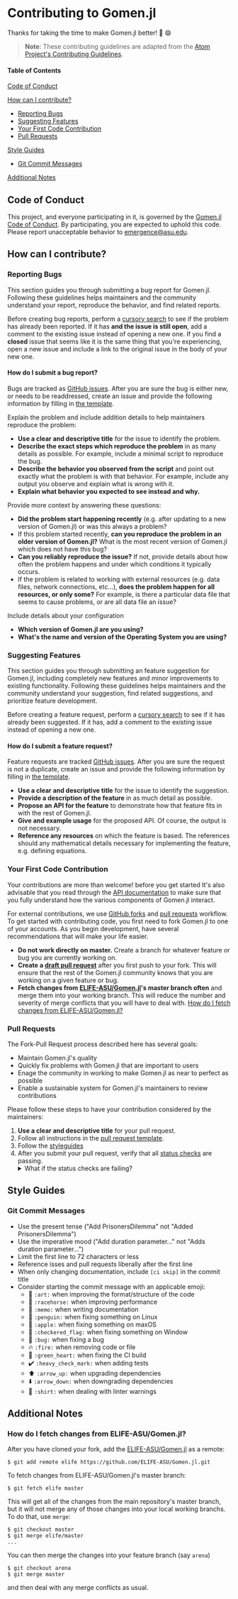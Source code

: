# Contributing to Gomen.jl

Thanks for taking the time to make Gomen.jl better! :tada: :smile:

> **Note**: These contributing guidelines are adapted from the [Atom Project's Contributing
   Guidelines](https://github.com/atom/atom/blob/master/CONTRIBUTING.md).

#### Table of Contents

[Code of Conduct](#code-of-conduct)

[How can I contribute?](#how-can-i-contribute)
  * [Reporting Bugs](#reporting-bugs)
  * [Suggesting Features](#suggesting-features)
  * [Your First Code Contribution](#your-first-code-contribution)
  * [Pull Requests](#pull-requests)

[Style Guides](#style-guides)
  * [Git Commit Messages](#git-commit-messages)

[Additional Notes](#additional-notes)

## Code of Conduct

This project, and everyone participating in it, is governed by the [Gomen.jl Code of
Conduct](CODE_OF_CONDUCT.md).  By participating, you are expected to uphold this code. Please report
unacceptable behavior to [emergence@asu.edu](mailto:emergence@asu.edu).

## How can I contribute?

### Reporting Bugs

This section guides you through submitting a bug report for Gomen.jl. Following these guidelines
helps maintainers and the community understand your report, reproduce the behavior, and find related
reports.

Before creating bug reports, perform a [cursory
search](https://github.com/search?utf8=%E2%9C%93&q=+is%3Aissue+repo%3AELIFE-ASU%2FGomen.jl&type=) to
see if the problem has already been reported. If it has **and the issue is still open**, add a
comment to the existing issue instead of opening a new one. If you find a **closed** issue that
seems like it is the same thing that you're experiencing, open a new issue and include a link to the
original issue in the body of your new one.

#### How do I submit a bug report?

Bugs are tracked as [GitHub issues](https://guides.github.com/features/issues/). After you are sure the bug is either
new, or needs to be readdressed, create an issue and provide the following information by filling in
[the template](.github/ISSUE_TEMPLATE/bug_report.md).

Explain the problem and include addition details to help maintainers reproduce the problem:

  * **Use a clear and descriptive title** for the issue to identify the problem.
  * **Describe the exact steps which reproduce the problem** in as many details as possible. For
    example, include a minimal script to reproduce the bug.
  * **Describe the behavior you observed from the script** and point out exactly what the problem is
    with that behavior. For example, include any output you observe and explain what is wrong with
    it.
  * **Explain what behavior you expected to see instead and why.**

Provide more context by answering these questions:

  * **Did the problem start happening recently** (e.g. after updating to a new version of Gomen.jl)
    or was this always a problem?
  * If this problem started recently, **can you reproduce the problem in an older version of
    Gomen.jl?** What is the most recent version of Gomen.jl which does not have this bug?
  * **Can you reliably reproduce the issue?** If not, provide details about how often the problem
    happens and under which conditions it typically occurs.
  * If the problem is related to working with external resources (e.g. data files, network
    connections, etc...), **does the problem happen for all resources, or only some?** For example,
    is there a particular data file that seems to cause problems, or are all data file an issue?

Include details about your configuration

  * **Which version of Gomen.jl are you using?**
  * **What's the name and version of the Operating System you are using?**

### Suggesting Features

This section guides you through submitting an feature suggestion for Gomen.jl, including completely
new features and minor improvements to existing functionality. Following these guidelines helps
maintainers and the community understand your suggestion, find related suggestions, and prioritize
feature development.

Before creating a feature request, perform a [cursory search](https://github.com/search?utf8=%E2%9C%93&q=+is%3Aissue+repo%3AELIFE-ASU%2FGomen.jl+label%3A%22feature+request%22+&type=) to see if it has
already been suggested. If it has, add a comment to the existing issue instead of opening a new one.

#### How do I submit a feature request?

Feature requests are tracked [GitHub issues](https://guides.github.com/features/issues/). After you are sure the
request is not a duplicate, create an issue and provide the following information by filling in
[the template](.github/ISSUE_TEMPLATE/feature_request.md).

  * **Use a clear and descriptive title** for the issue to identify the suggestion.
  * **Provide a description of the feature** in as much detail as possible.
  * **Propose an API for the feature** to demonstrate how that feature fits in with the rest of
    Gomen.jl.
  * **Give and example usage** for the proposed API. Of course, the output is not necessary.
  * **Reference any resources** on which the feature is based. The references should any
    mathematical details necessary for implementing the feature, e.g. defining equations.

### Your First Code Contribution

Your contributions are more than welcome!  before you get started It's also advisable that you read
through the [API documentation](elife-asu.github.io/Gomen.jl/dev) to make sure that
you fully understand how the various components of Gomen.jl interact.

For external contributions, we use [GitHub forks](https://guides.github.com/activities/forking/) and
[pull requests](https://guides.github.com/activities/forking/#making-a-pull-request) workflow. To
get started with contributing code, you first need to fork Gomen.jl to one of your accounts. As you
begin development, have several recommendations that will make your life easier.

 * **Do not work directly on master.** Create a branch for whatever feature or bug you are currently
   working on.
 * **Create a [draft pull
   request](https://github.blog/2019-02-14-introducing-draft-pull-requests/)** after you first push
   to your fork. This will ensure that the rest of the Gomen.jl community knows that you are working
   on a given feature or bug.
 * **Fetch changes from [ELIFE-ASU/Gomen.jl](https://github.com/ELIFE-ASU/Gomen.jl)'s master branch
   often** and merge them into your working branch. This will reduce the number and severity of
   merge conflicts that you will have to deal with. [How do I fetch changes from
   ELIFE-ASU/Gomen.jl?](#how-do-i-fetch-changes-from-elife-asugomen-jl)

### Pull Requests

The Fork-Pull Request process described here has several goals:

  * Maintain Gomen.jl's quality
  * Quickly fix problems with Gomen.jl that are important to users
  * Enage the community in working to make Gomen.jl as near to perfect as possible
  * Enable a sustainable system for Gomen.jl's maintainers to review contributions

Please follow these steps to have your contribution considered by the maintainers:

  1. **Use a clear and descriptive title** for your pull request.
  2. Follow all instructions in the [pull request
     template](.github/pull_request_template.md).
  3. Follow the [styleguides](#styleguides)
  4. After you submit your pull request, verify that all
     [status checks](https://help.github.com/articles/about-status-checks/) are passing.
     <details>
       <summary>What if the status checks are failing?</summary>
       If a status check is failing, it is your responsibility to fix any problems. Of course the
       maintainers are here to help, so please post a comment on the pull request if you need any
       support from us. If you believe that the failure is unrelated to your change, please leave a
       comment on the pull request explaining why you believe that to be the case. A maintainer will
       re-run the status checks for you. If we conclude that the failure was a false positive, then
       we will open an issue to track that problem with our own status check suite.
     </details>

## Style Guides

### Git Commit Messages

* Use the present tense ("Add PrisonersDilemma" not "Added PrisonersDilemma")
* Use the imperative mood ("Add duration parameter..." not "Adds duration parameter...")
* Limit the first line to 72 characters or less
* Reference isses and pull requests liberally after the first line
* When only changing documentation, include `[ci skip]` in the commit title
* Consider starting the commit message with an applicable emoji:
    - :art: `:art:` when improving the format/structure of the code
    - :racehorse: `:racehorse:` when improving performance
    - :memo: `:memo:` when writing documentation
    - :penguin: `:penguin:` when fixing something on Linux
    - :apple: `:apple:` when fixing something on maxOS
    - :checkered_flag: `:checkered_flag:` when fixing something on Window
    - :bug: `:bug:` when fixing a bug
    - :fire: `:fire:` when removing code or file
    - :green_heart: `:green_heart:` when fixing the CI build
    - :heavy_check_mark: `:heavy_check_mark:` when adding tests
    - :arrow_up: `:arrow_up:` when upgrading dependencies
    - :arrow_down: `:arrow_down:` when downgrading dependencies
    - :shirt: `:shirt:` when dealing with linter warnings

## Additional Notes

### How do I fetch changes from ELIFE-ASU/Gomen.jl?

After you have cloned your fork, add the [ELIFE-ASU/Gomen.jl](https://github.com/ELIFE-ASU/Gomen.jl) as
a remote:
```shell
$ git add remote elife https://github.com/ELIFE-ASU/Gomen.jl.git
```
To fetch changes from ELIFE-ASU/Gomen.jl's master branch:
```shell
$ git fetch elife master
```
This will get all of the changes from the main repository's master branch, but it will not merge any
of those changes into your local working branchs. To do that, use `merge`:
```shell
$ git checkout master
$ git merge elife/master
...
```
You can then merge the changes into your feature branch (say `arena`)
```shell
$ git checkout arena
$ git merge master
```
and then deal with any merge conflicts as usual.
